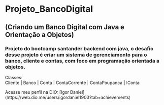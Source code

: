 # Projeto_BancoDigital

## (Criando um Banco Digital com Java e Orientação a Objetos)


### Projeto do bootcamp santander backend com java, o desafio desse projeto é criar um sistema de gerenciamento para o banco, cliente e contas, com foco em programação orientada a objetos.

<p>
  Classes: <br>
  Cliente | Banco | Conta | ContaCorrente | ContaPoupanca | IConta 
</p>

<p>Acesse meu perfil na DIO: [Igor Daniel](https://web.dio.me/users/igordaniel1903?tab=achievements)</p>

